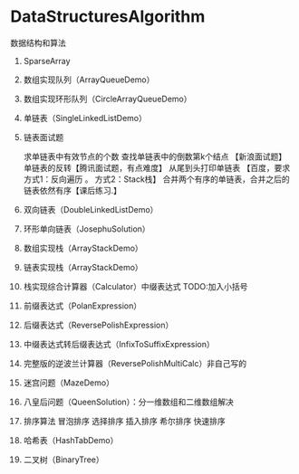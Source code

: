 # DataStructuresAlgorithm
数据结构和算法

1. SparseArray

2. 数组实现队列（ArrayQueueDemo）

3. 数组实现环形队列（CircleArrayQueueDemo）

4. 单链表（SingleLinkedListDemo）

5. 链表面试题

    求单链表中有效节点的个数
    查找单链表中的倒数第k个结点 【新浪面试题】
    单链表的反转【腾讯面试题，有点难度】
    从尾到头打印单链表 【百度，要求方式1：反向遍历 。 方式2：Stack栈】
    合并两个有序的单链表，合并之后的链表依然有序【课后练习.】

5. 双向链表（DoubleLinkedListDemo）

6. 环形单向链表（JosephuSolution）

7. 数组实现栈（ArrayStackDemo）

7. 链表实现栈（ArrayStackDemo）

8. 栈实现综合计算器（Calculator）中缀表达式
    TODO:加入小括号
9. 前缀表达式（PolanExpression）

10. 后缀表达式（ReversePolishExpression）

11. 中缀表达式转后缀表达式（InfixToSuffixExpression）

12. 完整版的逆波兰计算器（ReversePolishMultiCalc）非自己写的

13. 迷宫问题（MazeDemo）

14. 八皇后问题（QueenSolution）：分一维数组和二维数组解决

15. 排序算法
    冒泡排序
    选择排序
    插入排序
    希尔排序
    快速排序
16. 哈希表（HashTabDemo）
17. 二叉树（BinaryTree）
